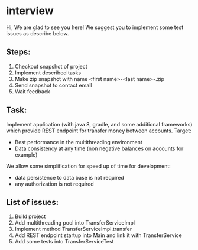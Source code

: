 # interview
Hi,
We are glad to see you here! 
We suggest you to implement some test issues as describe below.

Steps:
- 
1. Checkout snapshot of project
2. Implement described tasks
3. Make zip snapshot with name \<first name\>-\<last name\>-<YYYY-MM-DD>.zip
4. Send snapshot to contact email 
5. Wait feedback

Task:
-
Implement application (with java 8, gradle, and some additional frameworks) which provide REST endpoint for transfer money between accounts.
Target:
- Best performance in the multithreading environment
- Data consistency at any time (non negative balances on accounts for example)

We allow some simplification for speed up of time for development:
- data persistence to data base is not required 
- any authorization is not required
 

List of issues:
-
1. Build project 
2. Add multithreading pool into TransferServiceImpl  
3. Implement method TransferServiceImpl.transfer
4. Add REST endpoint startup into Main and link it with TransferService
5. Add some tests into TransferServiceTest
